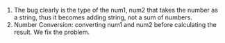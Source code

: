 1. The bug clearly is the type of the num1, num2 that takes the number as a string, thus it becomes adding string, not a sum of numbers.
2. Number Conversion: converting num1 and num2 before calculating the result. We fix the problem.
